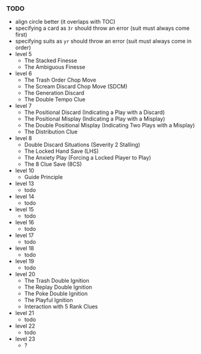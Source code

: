 ### TODO

- align circle better (it overlaps with TOC)
- specifying a card as `3r` should throw an error (suit must always come first)
- specifying suits as `yr` should throw an error (suit must always come in order)
- level 5
  - The Stacked Finesse
  - The Ambiguous Finesse
- level 6
  - The Trash Order Chop Move
  - The Scream Discard Chop Move (SDCM)
  - The Generation Discard
  - The Double Tempo Clue
- level 7
  - The Positional Discard (Indicating a Play with a Discard)
  - The Positional Misplay (Indicating a Play with a Misplay)
  - The Double Positional Misplay (Indicating Two Plays with a Misplay)
  - The Distribution Clue
- level 8
  - Double Discard Situations (Severity 2 Stalling)
  - The Locked Hand Save (LHS)
  - The Anxiety Play (Forcing a Locked Player to Play)
  - The 8 Clue Save (8CS)
- level 10
  - Guide Principle
- level 13
  - todo
- level 14
  - todo
- level 15
  - todo
- level 16
  - todo
- level 17
  - todo
- level 18
  - todo
- level 19
  - todo
- level 20
  - The Trash Double Ignition
  - The Replay Double Ignition
  - The Poke Double Ignition
  - The Playful Ignition
  - Interaction with 5 Rank Clues
- level 21
  - todo
- level 22
  - todo
- level 23
  - ?
